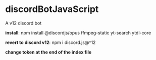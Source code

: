 # discordBotJavaScript
A v12 discord bot

**install**:
npm install @discordjs/opus ffmpeg-static yt-search ytdl-core 

**revert to discord v12**: 
npm i discord.js@^12

**change token at the end of the index file**
